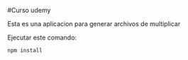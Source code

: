 #Curso udemy

Esta es una aplicacion para generar archivos de multiplicar

Ejecutar este comando:

```
npm install
```